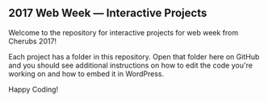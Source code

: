 ## 2017 Web Week — Interactive Projects
Welcome to the repository for interactive projects for web week from Cherubs 2017! 

Each project has a folder in this repository. Open that folder here on GitHub and you should see additional instructions on how to edit the code you're working on and how to embed it in WordPress.

Happy Coding!

